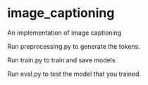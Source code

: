 # image_captioning
An implementation of image captioning

Run preprocessing.py to generate the tokens.

Run train.py to train and save models.

Run eval.py to test the model that you trained.
